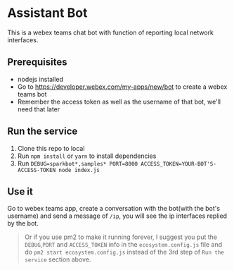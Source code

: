# Assistant Bot
This is a webex teams chat bot with function of reporting local network interfaces.

## Prerequisites
- nodejs installed 
- Go to https://developer.webex.com/my-apps/new/bot to create a webex teams bot
- Remember the access token as well as the username of that bot, we'll need that later

## Run the service
1. Clone this repo to local
2. Run `npm install` or `yarn` to install dependencies
3. Run `DEBUG=sparkbot*,samples* PORT=8000 ACCESS_TOKEN=YOUR-BOT'S-ACCESS-TOKEN node index.js`

## Use it
 Go to webex teams app, create a conversation with the bot(with the bot's username) and send a message of `/ip`, you will see the ip interfaces replied by the bot.


> Or if you use pm2 to make it running forever, I suggest you put the `DEBUG`,`PORT` and `ACCESS_TOKEN` info in the `ecosystem.config.js` file and do `pm2 start ecosystem.config.js` instead of the 3rd step of `Run the service` section above.
